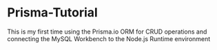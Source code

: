 # Prisma-Tutorial
This is my first time using the Prisma.io ORM for CRUD operations and connecting the MySQL Workbench to the Node.js Runtime environment
